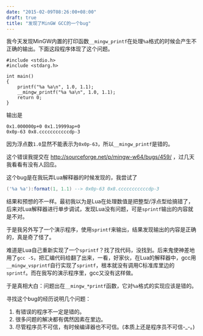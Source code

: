 ```yaml
---
date: "2015-02-09T08:26:00+08:00"
draft: true
title: "发现了MinGW GCC的一个bug"
---
```


我今天发现MinGW内置的打印函数```__mingw_printf```在处理```%a```格式的时候会产生不正确的输出。下面这段程序体现了这个问题。

```
#include <stdio.h>
#include <stdarg.h>

int main()
{
	printf("%a %a\n", 1.0, 1.1);
	__mingw_printf("%a %a\n", 1.0, 1.1);
	return 0;
}
```

输出是

```
0x1.000000p+0 0x1.19999ap+0
0x0p-63 0x8.cccccccccccdp-3
```

因为浮点数```1.0```显然不能表示为```0x0p-63```，所以```__mingw_printf```是错的。

这个错误我提交在 http://sourceforge.net/p/mingw-w64/bugs/459/ ，过几天我看看有没有人回应。

<!--more-->

这个bug是在我玩弄Lua解释器的时候发现的，我尝试了

```lua
('%a %a'):format(1, 1.1) --> 0x0p-63 0x8.cccccccccccdp-3
```

结果和预想的不一样。最初我以为是Lua在处理数值是把整型/浮点型给搞错了，后来对Lua解释器进行单步调试，发现Lua没有问题，可是```sprintf```输出的内容就是不对。

于是我另外写了一个演示程序，使用```sprintf```来输出，结果发现输出的内容是正确的，真是奇了怪了。

难道是Lua自己重新实现了一个```sprintf```？找了找代码，没找到。后来鬼使神差地用了```gcc -S```，把汇编代码给翻了出来，一看，好家伙，在Lua的解释器中，gcc用```__mingw_vsprintf```自行实现了```sprintf```，根本就没有调用C标准库里边的```sprintf```。而在我写的演示程序里，gcc又没有这样做。

于是真相大白：问题出在```__mingw_*printf```函数，它对```%a```格式的实现应该是错的。

寻找这个bug的经历说明几个问题：

  1. 有错误的程序不一定是错的。
  2. 很多问题的解决都有偶然因素在里边。
  3. 尽管程序员不可信，有时候编译器也不可信。(本质上还是程序员不可信-_-。)
